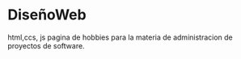 # DiseñoWeb
 html,ccs, js
pagina de hobbies para la materia de administracion de proyectos de software.
